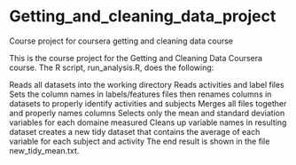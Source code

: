 # Getting_and_cleaning_data_project
Course project for coursera getting and cleaning data course

This is the course project for the Getting and Cleaning Data Coursera course. The R script, run_analysis.R, does the following:

Reads all datasets into the working directory
Reads activities and label files\
Sets the column names in labels/features files then renames columns in datasets to properly identify activities and subjects
Merges all files together and properly names columns
Selects only the mean and standard deviation variables for each domaine measured
Cleans up variable names in resulting dataset
creates a new tidy dataset that contains the average of each variable for each subject and activity
The end result is shown in the file new_tidy_mean.txt.

